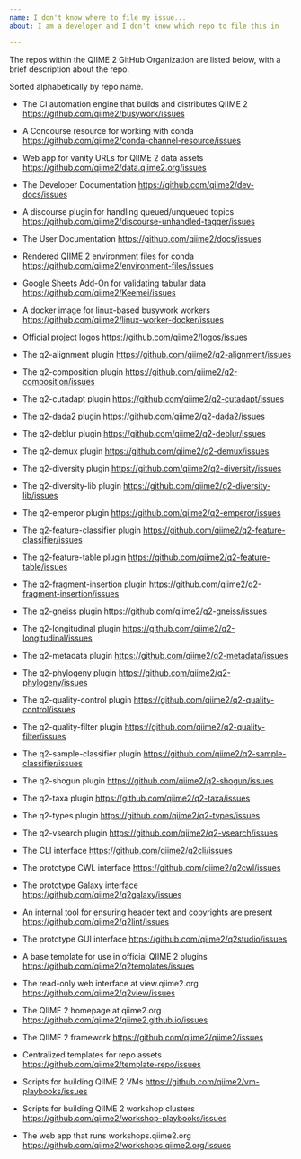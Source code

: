 ```yaml
---
name: I don't know where to file my issue...
about: I am a developer and I don't know which repo to file this in

---
```


The repos within the QIIME 2 GitHub Organization are listed below, with a brief description about the repo.

Sorted alphabetically by repo name.

- The CI automation engine that builds and distributes QIIME 2
  https://github.com/qiime2/busywork/issues

- A Concourse resource for working with conda
  https://github.com/qiime2/conda-channel-resource/issues

- Web app for vanity URLs for QIIME 2 data assets
  https://github.com/qiime2/data.qiime2.org/issues

- The Developer Documentation
  https://github.com/qiime2/dev-docs/issues

- A discourse plugin for handling queued/unqueued topics
  https://github.com/qiime2/discourse-unhandled-tagger/issues

- The User Documentation
  https://github.com/qiime2/docs/issues

- Rendered QIIME 2 environment files for conda
  https://github.com/qiime2/environment-files/issues

- Google Sheets Add-On for validating tabular data
  https://github.com/qiime2/Keemei/issues

- A docker image for linux-based busywork workers
  https://github.com/qiime2/linux-worker-docker/issues

- Official project logos
  https://github.com/qiime2/logos/issues

- The q2-alignment plugin
  https://github.com/qiime2/q2-alignment/issues

- The q2-composition plugin
  https://github.com/qiime2/q2-composition/issues

- The q2-cutadapt plugin
  https://github.com/qiime2/q2-cutadapt/issues

- The q2-dada2 plugin
  https://github.com/qiime2/q2-dada2/issues

- The q2-deblur plugin
  https://github.com/qiime2/q2-deblur/issues

- The q2-demux plugin
  https://github.com/qiime2/q2-demux/issues

- The q2-diversity plugin
  https://github.com/qiime2/q2-diversity/issues

- The q2-diversity-lib plugin
  https://github.com/qiime2/q2-diversity-lib/issues

- The q2-emperor plugin
  https://github.com/qiime2/q2-emperor/issues

- The q2-feature-classifier plugin
  https://github.com/qiime2/q2-feature-classifier/issues

- The q2-feature-table plugin
  https://github.com/qiime2/q2-feature-table/issues

- The q2-fragment-insertion plugin
  https://github.com/qiime2/q2-fragment-insertion/issues

- The q2-gneiss plugin
  https://github.com/qiime2/q2-gneiss/issues

- The q2-longitudinal plugin
  https://github.com/qiime2/q2-longitudinal/issues

- The q2-metadata plugin
  https://github.com/qiime2/q2-metadata/issues

- The q2-phylogeny plugin
  https://github.com/qiime2/q2-phylogeny/issues

- The q2-quality-control plugin
  https://github.com/qiime2/q2-quality-control/issues

- The q2-quality-filter plugin
  https://github.com/qiime2/q2-quality-filter/issues

- The q2-sample-classifier plugin
  https://github.com/qiime2/q2-sample-classifier/issues

- The q2-shogun plugin
  https://github.com/qiime2/q2-shogun/issues

- The q2-taxa plugin
  https://github.com/qiime2/q2-taxa/issues

- The q2-types plugin
  https://github.com/qiime2/q2-types/issues

- The q2-vsearch plugin
  https://github.com/qiime2/q2-vsearch/issues

- The CLI interface
  https://github.com/qiime2/q2cli/issues

- The prototype CWL interface
  https://github.com/qiime2/q2cwl/issues

- The prototype Galaxy interface
  https://github.com/qiime2/q2galaxy/issues

- An internal tool for ensuring header text and copyrights are present
  https://github.com/qiime2/q2lint/issues

- The prototype GUI interface
  https://github.com/qiime2/q2studio/issues

- A base template for use in official QIIME 2 plugins
  https://github.com/qiime2/q2templates/issues

- The read-only web interface at view.qiime2.org
  https://github.com/qiime2/q2view/issues

- The QIIME 2 homepage at qiime2.org
  https://github.com/qiime2/qiime2.github.io/issues

- The QIIME 2 framework
  https://github.com/qiime2/qiime2/issues

- Centralized templates for repo assets
  https://github.com/qiime2/template-repo/issues

- Scripts for building QIIME 2 VMs
  https://github.com/qiime2/vm-playbooks/issues

- Scripts for building QIIME 2 workshop clusters
  https://github.com/qiime2/workshop-playbooks/issues

- The web app that runs workshops.qiime2.org
  https://github.com/qiime2/workshops.qiime2.org/issues
